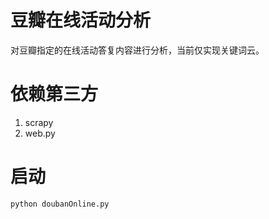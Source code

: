 # 豆瓣在线活动分析
 对豆瓣指定的在线活动答复内容进行分析，当前仅实现关键词云。
 
# 依赖第三方
1. scrapy
2. web.py

# 启动
```
python doubanOnline.py
```
